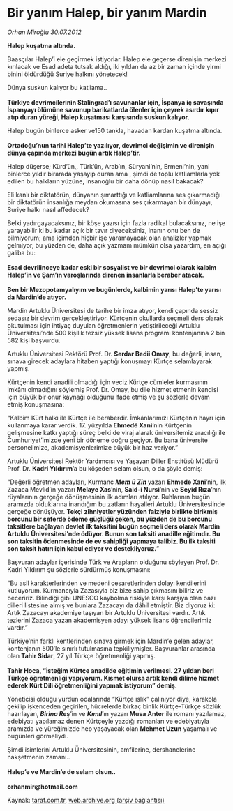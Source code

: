 # Bir yanım Halep, bir yanım Mardin

*Orhan Miroğlu 30.07.2012*

<div class="yazi"><p><b>Halep kuşatma altında.</b></p>
<p>Baasçılar Halep’i ele geçirmek istiyorlar. Halep ele geçerse direnişin merkezi kırılacak ve Esad adeta tutsak aldığı, iki yıldan da az bir zaman içinde yirmi binini öldürdüğü Suriye halkını yönetecek!</p>
<p>Dünya suskun kalıyor bu katliama..<br/><br/><b>Türkiye devrimcilerinin Stalingrad’ı savunanlar için, İspanya iç savaşında İspanyayı ölümüne savunup barikatlarda ölenler için çeyrek asırdır kıpır atıp duran yüreği, Halep kuşatması karşısında suskun kalıyor.</b></p>
<p>Halep bugün binlerce asker ve150 tankla, havadan kardan kuşatma altında.<br/><br/><b>Ortadoğu’nun tarihi Halep’te yazılıyor, devrimci değişimin ve direnişin dünya çapında merkezi bugün artık Halep’tir.</b></p>
<p>Halep düşerse; Kürd’ün,, Türk’ün, Arab’ın, Süryani’nin, Ermeni’nin, yani binlerce yıldır birarada yaşayıp duran ama , şimdi de toplu katliamlarla yok edilen bu halkların yüzüne, insanoğlu bir daha dönüp nasıl bakacak?</p>
<p>Eli kanlı bir diktatörün, dünyanın şımarttığı ve katliamlarına ses çıkarmadığı bir diktatörün insanlığa meydan okumasına ses çıkarmayan bir dünyayı, Suriye halkı nasıl affedecek?</p>
<p>Belki yadırgayacaksınız, bir köşe yazısı için fazla radikal bulacaksınız, ne işe yarayabilir ki bu kadar açık bir tavır diyeceksiniz, inanın onu ben de bilmiyorum; ama içimden hiçbir işe yaramayacak olan analizler yapmak gelmiyor, bu yüzden de, daha açık yazmam mümkün olsa yazardım, en açığı galiba bu:<br/><br/><b>Esad devrilinceye kadar eski bir sosyalist ve bir devrimci olarak kalbim Halep’in ve Şam’ın varoşlarında direnen insanlarla beraber atacak.<br/><br/></b><b>Ben bir Mezopotamyalıyım ve bugünlerde, kalbimin yarısı Halep’te yarısı da Mardin’de atıyor.</b></p>
<p>Mardin Artuklu Üniversitesi de tarihe bir imza atıyor, kendi çapında sessiz sedasız bir devrim gerçekleştiriyor. Kürtçenin okullarda seçmeli ders olarak okutulması için ihtiyaç duyulan öğretmenlerin yetiştirileceği Artuklu Üniversitesi’nde 500 kişilik tezsiz yüksek lisans programı kontenjanına 2 bin 582 kişi başvurdu. </p>
<p>Artuklu Üniversitesi Rektörü Prof. Dr. <b>Serdar Bedii Omay</b>, bu değerli, insan, sınava girecek adaylara hitaben yaptığı konuşmayı Kürtçe selamlayarak yapmış. </p>
<p>Kürtçenin kendi anadili olmadığı için veciz Kürtçe cümleler kurmasının imkânı olmadığını söylemiş Prof. Dr. Omay, bu dile hizmet etmenin kendisi için büyük bir onur kaynağı olduğunu ifade etmiş ve şu sözlerle devam etmiş konuşmasına: </p>
<p>“Kalbim Kürt halkı ile Kürtçe ile beraberdir. İmkânlarımızı Kürtçenin hayrı için kullanmaya karar verdik. 17. yüzyılda <b>Ehmedê Xani</b>’nin Kürtçenin gelişmesine katkı yaptığı süreç belki de viraj alarak üniversitemiz aracılığı ile Cumhuriyet’imizde yeni bir döneme doğru geçiyor. Bu bana üniversite personelimize, akademisyenlerimize büyük bir haz veriyor.”</p>
<p>Artuklu Üniversitesi Rektör Yardımcısı ve Yaşayan Diller Enstitüsü Müdürü Prof. Dr. <b>Kadri Yıldırım</b>’a bu köşeden selam olsun, o da şöyle demiş: </p>
<p>“Değerli öğretmen adayları, Kurmanc <b><i>Mem û Zîn </i></b>yazarı <b>Ehmede Xani</b>’nin, ilk Zazaca Mevlid’in yazarı <b>Melaye Xas</b>’nin, <b>Said-i Nursi</b>’nin ve <b>Seyid Rıza</b>’nın rüyalarının gerçeğe dönüşmesinin ilk adımları atılıyor. Ruhlarının bugün aramızda olduklarına inandığım bu zatların hayalleri Artuklu Üniversitesi’nde gerçeğe dönüşüyor. <b>Tekçi zihniyetler yüzünden faiziyle birlikte birikmiş borcunu bir seferde ödeme güçlüğü çeken, bu yüzden de bu borcunu taksitlere bağlayan devlet ilk taksitini bugün seçmeli ders olarak Mardin Artuklu Üniversitesi’nde ödüyor. Bunun son taksiti anadille eğitimdir. Bu son taksitin ödenmesinde de ev sahipliği yapmaya talibiz. Bu ilk taksiti son taksit hatırı için kabul ediyor ve destekliyoruz.</b>” </p>
<p>Başvuran adaylar içerisinde Türk ve Arapların olduğunu söyleyen Prof. Dr. Kadri Yıldırım şu sözlerle sürdürmüş konuşmasını:</p>
<p>“Bu asil karakterlerinden ve medeni cesaretlerinden dolayı kendilerini kutluyorum. Kurmancıyla Zazasıyla biz bize sahip çıkmasını biliriz ve beceririz. Bilindiği gibi UNESCO kaybolma riskiyle karşı karşıya olan bazı dilleri listesine almış ve bunlara Zazacayı da dâhil etmiştir. Biz diyoruz ki: Artık Zazacayı akademiye taşıyan bir Artuklu Üniversitesi vardır. Artık tezlerini Zazaca yazan akademisyen adayı yüksek lisans öğrencilerimiz vardır.”</p>
<p>Türkiye’nin farklı kentlerinden sınava girmek için Mardin’e gelen adaylar, kontenjanın 500’le sınırlı tutulmasına tepkiliymişler. Başvuranlar arasında olan <b>Tahir Sidar</b>, 27 yıl Türkçe öğretmenliği yapmış.<br/><br/><b>Tahir Hoca, “İsteğim Kürtçe anadilde eğitimin verilmesi. 27 yıldan beri Türkçe öğretmenliği yapıyorum. Kısmet olursa artık kendi dilime hizmet ederek Kürt Dili öğretmenliğini yapmak istiyorum” demiş. </b></p>
<p>Yöneticisi olduğu yurdun odalarında “Kürtçe ıslık” çalınıyor diye, karakola çekilip işkenceden geçirilen, hücrelerde birkaç binlik Kürtçe-Türkçe sözlük hazırlayan<b>, <i>Birina Reş</i></b>’in ve <b><i>Kımıl</i></b>’ın yazarı <b>Musa Anter</b> ile romanı yazılamaz, edebiyatı yapılamaz denen Kürtçeyle yazdığı romanları ve edebiyatıyla aramızda ve yüreğimizde hep yaşayacak olan <b>Mehmet Uzun</b> yaşamalı ve bugünleri görmeliydi.</p>
<p>Şimdi isimlerini Artuklu Üniversitesinin, amfilerine, dershanelerine nakşetmenin zamanı..<br/><br/><b>Halep’e ve Mardin’e de selam olsun..<br/><br/></b><b>orhanmir@hotmail.com</b></p>
</div>

Kaynak: [taraf.com.tr](http://www.taraf.com.tr/orhan-miroglu/makale-bir-yanim-halep-bir-yanim-mardin.htm), [web.archive.org (arşiv bağlantısı)](http://web.archive.org/web/20131107085921/http://www.taraf.com.tr/orhan-miroglu/makale-bir-yanim-halep-bir-yanim-mardin.htm)
